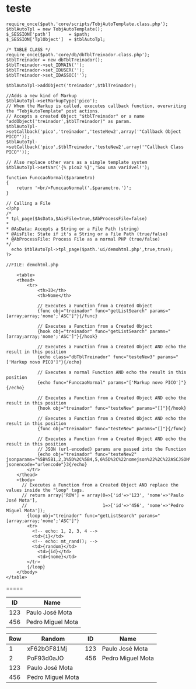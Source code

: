 teste
=====
	require_once($path.'core/scripts/TobjAutoTemplate.class.php');
	$tblAutoTpl = new TobjAutoTemplate();
	$_SESSION['path'] 		= $path;
	$_SESSION['TplObject'] 	= $tblAutoTpl;
	
	/* TABLE CLASS */
	require_once($path.'core/db/dbTblTreinador.class.php');
	$tblTreinador = new dbTblTreinador();
	$tblTreinador->set_IDMAIN('');
	$tblTreinador->set_IDUSER('');
	$tblTreinador->set_IDASSOC('');
	
	$tblAutoTpl->addObject('treinador',$tblTreinador);
	
	//Adds a new kind of Markup
	$tblAutoTpl->setMarkupType('pico');
	// When the Markup is called, executes callback function, overwriting the "TobjAutoTemplate" post actions.
	// Accepts a created Object "$tblTreinador" or a name "addObject('treinador',$tblTreinador)" as param.
	$tblAutoTpl->setCallback('pico','treinador','testeNew2',array('"Callback Object PICO"'));
	$tblAutoTpl->setCallback('pico',$tblTreinador,'testeNew2',array('"Callback Class PICO"'));
	
	// Also replace other vars as a simple template system
	$tblAutoTpl->setVar('{% pico2 %}','Sou uma variável!');

	function FunccaoNormal($parametro)
	{
		return '<br/>FunccaoNormal('.$parametro.')';
	}
	
	// Calling a File
	<?php
  	/*
  	* tpl_page($AsData,$AisFile=true,$AbProcessFile=false)
  	*
  	* @AsData: Accepts a String or a File Path (string)
  	* @AisFile: State if it's a String or a File Path (true/false)
  	* @AbProcessFile: Process File as a normal PHP (true/false)
  	*/
	  echo $tblAutoTpl->tpl_page($path.'ui/demohtml.php',true,true);
	?>
	
	//FILE: demohtml.php
	
		<table>
		<thead>
			<tr>
				<th>ID</th>
				<th>Nome</th>
				
				// Executes a Function from a Created Object
				{func obj="treinador" func="getListSearch" params="[array;array;'nome';'ASC']"}{/func}
				
				// Executes a Function from a Created Object
				{hook obj="treinador" func="getListSearch" params="[array;array;'nome';'ASC']"}{/hook}
				
				// Executes a Function from a Created Object AND echo the result in this position
				{echo class="dbTblTreinador" func="testeNew3" params="['Markup novo PICO']"}{/echo}
				
				// Executes a normal Function AND echo the result in this position
				{echo func="FunccaoNormal" params="['Markup novo PICO']"}{/echo}
				
				// Executes a Function from a Created Object AND echo the result in this position
				{hook obj="treinador" func="testeNew" params="[]"}{/hook}
				
				// Executes a Function from a Created Object AND echo the result in this position
				{func obj="treinador" func="testeNew" params="[]"}{/func}
				
				// Executes a Function from a Created Object AND echo the result in this position
				// JSON (url-encoded) params are passed into the Function
				{echo obj="treinador" func="testeNew2" jsonparams="%5B%5B1,2,3%5D%2C%5B4,5,6%5D%2C%22nomejson%22%2C%22ASCJSON%22%5D" jsonencode="urlencode"}3{/echo}
			</tr>
		</thead>
		<tbody>
		  // Executes a Function from a Created Object AND replace the values inside the "loop" tags.
		  // return array['ROW'] = array(0=>['id'=>'123', 'nome'=>'Paulo José Mota'],
		  //                             1=>['id'=>'456', 'nome'=>'Pedro Miguel Mota']);
			{loop obj="treinador" func="getListSearch" params="[array;array;'nome';'ASC']"}
			<tr>
			  <!-- echo: 1, 2, 3, 4 -->
			  <td>{i}</td>
			  <!-- echo: mt_rand(); -->
			  <td>{random}</td>
				<td>{id}</td>
				<td>{nome}</td>
			</tr>
			{/loop}
		</tbody>
	</table>
=====

| ID  | Name |
| ------------- | ------------- |
| 123 | Paulo José Mota  |
| 456 | Pedro Miguel Mota  |

| Row  | Random | ID  | Name |
| ------------- | ------------- | ------------- | ------------- |
| 1 | xF62bGF81Mj | 123 | Paulo José Mota  |
| 2 | PoF93d0aJO | 456 | Pedro Miguel Mota  |
| 123 | Paulo José Mota  |
| 456 | Pedro Miguel Mota  |

